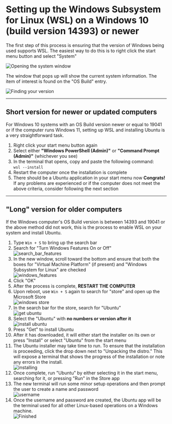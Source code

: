# Setting up the Windows Subsystem for Linux (WSL) on a Windows 10 (build version 14393) or newer

The first step of this process is ensuring that the version of Windows being used supports WSL. The easiest way to do this is to right click the start menu button and select "System"

![Opening the system window](https://user-images.githubusercontent.com/25447319/191636841-c19aa383-5442-4679-9b22-c6d10e3dd990.png)

The window that pops up will show the current system information. The item of interest is found on the "OS Build" entry.

![Finding your version](https://user-images.githubusercontent.com/25447319/191636625-9e5237b2-b83b-4f4f-994e-7f1b0cf6c477.png)

---
## Short version for newer or updated computers
For Windows 10 systems with an OS Build version newer or equal to 19041 or if the computer runs Windows 11, setting up WSL and installing Ubuntu is a very straightforward task.
1. Right click your start menu button again
2. Select either **"Windows PowerShell (Admin)"** or **"Command Prompt (Admin)"** (whichever you see)
3. In the terminal that opens, copy and paste the following command:</br>
  `wsl --install`</br>
4. Restart the computer once the installation is complete
5. There should be a Ubuntu application in your start menu now
**Congrats!** If any problems are experienced or if the computer does not meet the above criteria, consider following the next section

---
## "Long" version for older computers
If the Windows computer's OS Build version is between 14393 and 19041 or the above method did not work, this is the process to enable WSL on your system and install Ubuntu.
1. Type `Win + S` to bring up the search bar
2. Search for "Turn Windows Features On or Off"</br>
![search_bar_features](https://user-images.githubusercontent.com/25447319/191638673-1b52b10b-b2e9-4e48-a25d-a3d151e11306.png)</br>
3. In the new window, scroll toward the bottom and ensure that both the boxes for "Virtual Machine Platform" (if present) and "Windows Subsystem for Linux" are checked</br>
![windows_features](https://user-images.githubusercontent.com/25447319/191638970-3743ffe3-58aa-4959-a9a4-2d3ccf26c74e.png)</br>
4. Click "OK"
5. After the process is complete, **RESTART THE COMPUTER**
6. Upon reboot, use `Win + S` again to search for "store" and open up the Microsoft Store</br>
![windows store](https://user-images.githubusercontent.com/25447319/191639193-3439d720-a3c0-42bd-b75d-570ac0775250.png)</br>
7. In the search bar for the store, search for "Ubuntu"</br>
![get ubuntu](https://user-images.githubusercontent.com/25447319/191639278-e232d0a1-6991-4952-a301-54d09ee8a590.png)</br>
8. Select the "Ubuntu" with **no numbers or version after it**</br>
![install ubuntu](https://user-images.githubusercontent.com/25447319/191639385-74e07cd3-6314-43d3-ad94-c5136e26ff7f.png)</br>
9. Press "Get" to install Ubuntu
10. After it has downloaded, it will either start the installer on its own or press "Install" or select "Ubuntu" from the start menu
11. The Ubuntu installer may take time to run. To ensure that the installation is proceeding, click the drop down next to "Unpacking the distro." This will expose a terminal that shows the progress of the installation or note any errors in the install.</br>
![installing](https://user-images.githubusercontent.com/25447319/191639748-0bb4d9a8-96b5-4945-99f6-2e73e0ac2bc7.png)</br>
12. Once complete, run "Ubuntu" by either selecting it in the start menu, searching for it, or pressing "Run" in the Store app
13. The new terminal will run some minor setup operations and then prompt the user to create a name and password</br>
![username](https://user-images.githubusercontent.com/25447319/191639975-64f53c5e-f51e-41a9-a4af-4bcbcb6ad49e.png)</br>
14. Once the username and password are created, the Ubuntu app will be the terminal used for all other Linux-based operations on a Windows machine.</br>
![Finished](https://user-images.githubusercontent.com/25447319/191640579-2e1d41b7-48b7-4380-92f4-1cce4c802f2f.png)
